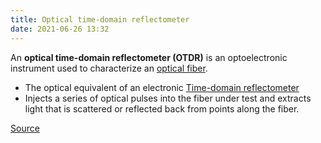 ```yaml
---
title: Optical time-domain reflectometer
date: 2021-06-26 13:32
---
```


An **optical time-domain reflectometer (OTDR)** is an optoelectronic instrument
used to characterize an [optical fiber](20210618074911-optical-fiber.md).

* The optical equivalent of an electronic 
	[Time-domain reflectometer](20201019141602-tdr.md)
* Injects a series of optical pulses into the fiber under test and extracts
	light that is scattered or reflected back from points along the fiber.

[Source](https://en.wikipedia.org/wiki/Optical_time-domain_reflectometer)
